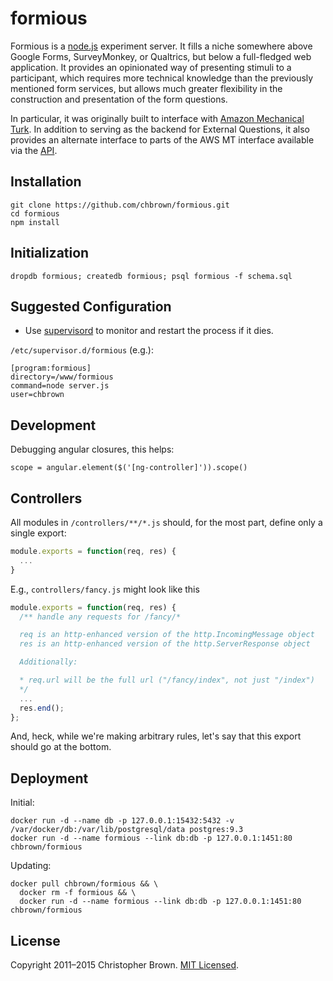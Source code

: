# formious

Formious is a [node.js](http://nodejs.org/) experiment server. It fills a niche somewhere above Google Forms, SurveyMonkey, or Qualtrics, but below a full-fledged web application. It provides an opinionated way of presenting stimuli to a participant, which requires more technical knowledge than the previously mentioned form services, but allows much greater flexibility in the construction and presentation of the form questions.

In particular, it was originally built to interface with [Amazon Mechanical Turk](https://requester.mturk.com/). In addition to serving as the backend for External Questions, it also provides an alternate interface to parts of the AWS MT interface available via the [API](http://aws.amazon.com/mturk/).


## Installation

    git clone https://github.com/chbrown/formious.git
    cd formious
    npm install


## Initialization

    dropdb formious; createdb formious; psql formious -f schema.sql


## Suggested Configuration

* Use [supervisord](http://supervisord.org/) to monitor and restart the process if it dies.

`/etc/supervisor.d/formious` (e.g.):

    [program:formious]
    directory=/www/formious
    command=node server.js
    user=chbrown


## Development

Debugging angular closures, this helps:

    scope = angular.element($('[ng-controller]')).scope()

## Controllers

All modules in `/controllers/**/*.js` should, for the most part, define only a single export:

```javascript
module.exports = function(req, res) {
  ...
}
```

E.g., `controllers/fancy.js` might look like this

```javascript
module.exports = function(req, res) {
  /** handle any requests for /fancy/*

  req is an http-enhanced version of the http.IncomingMessage object
  res is an http-enhanced version of the http.ServerResponse object

  Additionally:

  * req.url will be the full url ("/fancy/index", not just "/index")
  */
  ...
  res.end();
};
```

And, heck, while we're making arbitrary rules, let's say that this export should go at the bottom.


## Deployment

Initial:

    docker run -d --name db -p 127.0.0.1:15432:5432 -v /var/docker/db:/var/lib/postgresql/data postgres:9.3
    docker run -d --name formious --link db:db -p 127.0.0.1:1451:80 chbrown/formious

Updating:

    docker pull chbrown/formious && \
      docker rm -f formious && \
      docker run -d --name formious --link db:db -p 127.0.0.1:1451:80 chbrown/formious


## License

Copyright 2011–2015 Christopher Brown. [MIT Licensed](http://opensource.org/licenses/MIT).

